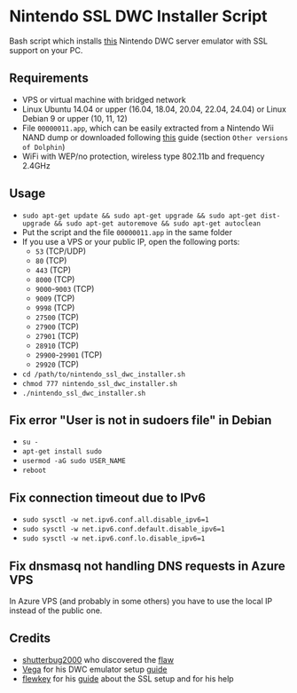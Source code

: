 # Nintendo SSL DWC Installer Script
Bash script which installs [this](https://github.com/Real96/dwc_network_server_emulator) Nintendo DWC server emulator with SSL support on your PC.

## Requirements
- VPS or virtual machine with bridged network
- Linux Ubuntu 14.04 or upper (16.04, 18.04, 20.04, 22.04, 24.04) or Linux Debian 9 or upper (10, 11, 12)
- File `00000011.app`, which can be easily extracted from a Nintendo Wii NAND dump or downloaded following [this](https://it.dolphin-emu.org/docs/guides/wii-network-guide) guide (section `Other versions of Dolphin`)
- WiFi with WEP/no protection, wireless type 802.11b and frequency 2.4GHz

## Usage
- `sudo apt-get update && sudo apt-get upgrade && sudo apt-get dist-upgrade && sudo apt-get autoremove && sudo apt-get autoclean`
- Put the script and the file `00000011.app` in the same folder
- If you use a VPS or your public IP, open the following ports:
  - `53` (TCP/UDP)
  - `80` (TCP)
  - `443` (TCP) 
  - `8000` (TCP)
  - `9000`-`9003` (TCP)
  - `9009` (TCP) 
  - `9998` (TCP)
  - `27500` (TCP)
  - `27900` (TCP) 
  - `27901` (TCP)
  - `28910` (TCP) 
  - `29900`-`29901` (TCP)
  - `29920` (TCP) 
- `cd /path/to/nintendo_ssl_dwc_installer.sh`
- `chmod 777 nintendo_ssl_dwc_installer.sh`
- `./nintendo_ssl_dwc_installer.sh`

## Fix error "User is not in sudoers file" in Debian
- `su -`
- `apt-get install sudo`
- `usermod -aG sudo USER_NAME`
- `reboot`

## Fix connection timeout due to IPv6
- `sudo sysctl -w net.ipv6.conf.all.disable_ipv6=1`
- `sudo sysctl -w net.ipv6.conf.default.disable_ipv6=1`
- `sudo sysctl -w net.ipv6.conf.lo.disable_ipv6=1`

## Fix dnsmasq not handling DNS requests in Azure VPS
In Azure VPS (and probably in some others) you have to use the local IP instead of the public one.

## Credits
- [shutterbug2000](https://github.com/shutterbug2000) who discovered the [flaw](https://github.com/KaeruTeam/nds-constraint)
- [Vega](https://mariokartwii.com/member.php?action=profile&uid=1) for his DWC emulator setup [guide](https://mariokartwii.com/showthread.php?tid=885)
- [flewkey](https://flewkey.com/about.html) for his [guide](https://flewkey.com/blog/2020-07-12-nds-constraint.html) about the SSL setup and for his help
